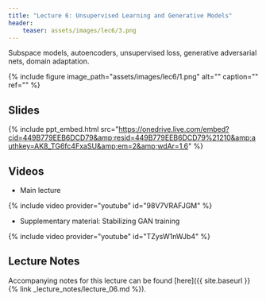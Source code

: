 ```yaml
---
title: "Lecture 6: Unsupervised Learning and Generative Models"
header:
    teaser: assets/images/lec6/3.png
---
```


Subspace models, autoencoders, unsupervised loss,
generative adversarial nets, domain adaptation.

{% include figure image_path="assets/images/lec6/1.png" alt="" caption="" ref="" %}

## Slides

{% include ppt_embed.html
src="https://onedrive.live.com/embed?cid=449B779EEB6DCD79&amp;resid=449B779EEB6DCD79%21210&amp;authkey=AK8_TG6fc4FxaSU&amp;em=2&amp;wdAr=1.6" %}

## Videos

- Main lecture

{% include video provider="youtube" id="98V7VRAFJGM" %}

- Supplementary material: Stabilizing GAN training

{% include video provider="youtube" id="TZysW1nWJb4" %}

## Lecture Notes

Accompanying notes for this lecture can be found [here]({{ site.baseurl }}{% link _lecture_notes/lecture_06.md %}).
